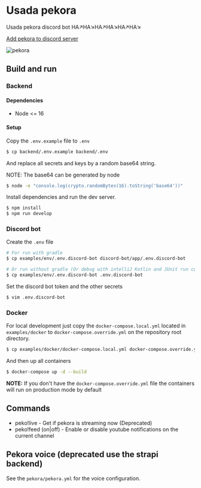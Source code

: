 # Usada pekora
Usada pekora discord bot HA↗HA↘HA↗HA↘HA↗HA↘

[Add pekora to discord server](https://discord.com/api/oauth2/authorize?client_id=755159995720532028&permissions=3668032&scope=bot)

![pekora](https://64.media.tumblr.com/5c773af807b50ce0f223032570aae9fe/8c875e418b8e2de3-1e/s512x512u_c1/1eb8ddee17e52516a4e1f697715ef03ddb86424a.png)

## Build and run

### Backend

#### Dependencies

* Node <= 16

#### Setup

Copy the ```.env.example``` file to ```.env```

```sh
$ cp backend/.env.example backend/.env
```

And replace all secrets and keys by a random base64 string.

NOTE: The base64 can be generated by node

```sh
$ node -e "console.log(crypto.randomBytes(16).toString('base64'))"
```

Install dependencies and run the dev server.

```sh
$ npm install
$ npm run develop
```

### Discord bot

Create the ```.env``` file 
```sh
# For run with gradle
$ cp examples/env/.env.discord-bot discord-bot/app/.env.discord-bot

# Or run without gradle (Or debug with intelliJ Kotlin and JUnit run configurations)
$ cp examples/env/.env.discord-bot .env.discord-bot
```

Set the discord bot token and the other secrets
```sh
$ vim .env.discord-bot
```

### Docker

For local development just copy the ```docker-compose.local.yml``` located in ```examples/docker``` to ```docker-compose.override.yml``` on the repository root directory.
```sh
$ cp examples/docker/docker-compose.local.yml docker-compose.override.yml
```

And then up all containers
```sh
$ docker-compose up -d --build
```

**NOTE:** If you don't have the ```docker-compose.override.yml``` file the containers will run on production mode by default

## Commands
* peko!live - Get if pekora is streaming now (Deprecated)
* peko!feed (on|off) - Enable or disable youtube notifications on the current channel

## Pekora voice (deprecated use the strapi backend)
See the ```pekora/pekora.yml``` for the voice configuration.
